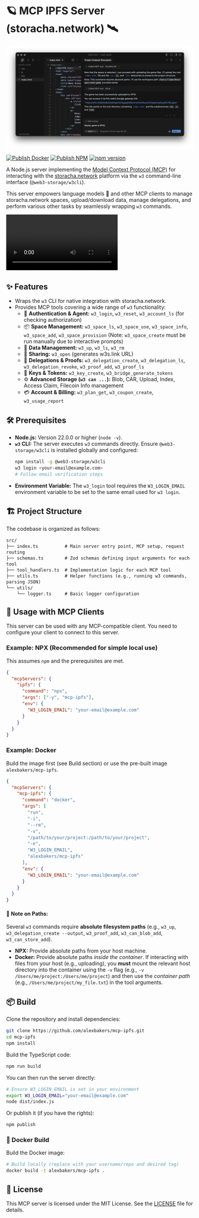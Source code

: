 # 🪐 MCP IPFS Server (storacha.network) 🛰️

[![Screenshot](https://raw.githubusercontent.com/alexbakers/mcp-ipfs/refs/heads/main/mcp-ipfs.png)](https://raw.githubusercontent.com/alexbakers/mcp-ipfs/refs/heads/main/mcp-ipfs.mp4)

[![Publish Docker](https://github.com/alexbakers/mcp-ipfs/actions/workflows/publish-docker.yml/badge.svg)](https://github.com/alexbakers/mcp-ipfs/actions/workflows/publish-docker.yml) [![Publish NPM](https://github.com/alexbakers/mcp-ipfs/actions/workflows/publish-npm.yml/badge.svg)](https://github.com/alexbakers/mcp-ipfs/actions/workflows/publish-npm.yml) [![npm version](https://badge.fury.io/js/mcp-ipfs.svg?v0.1.6)](https://badge.fury.io/js/mcp-ipfs)

A Node.js server implementing the [Model Context Protocol (MCP)](https://github.com/ModelContextProtocol/specification) for interacting with the [storacha.network](https://storacha.network/) platform via the `w3` command-line interface (`@web3-storage/w3cli`).

This server empowers language models 🤖 and other MCP clients to manage storacha.network spaces, upload/download data, manage delegations, and perform various other tasks by seamlessly wrapping `w3` commands.

<video src="https://raw.githubusercontent.com/alexbakers/mcp-ipfs/refs/heads/main/mcp-ipfs.mp4"></video>

## ✨ Features

- Wraps the `w3` CLI for native integration with storacha.network.
- Provides MCP tools covering a wide range of `w3` functionality:
  - 🔑 **Authentication & Agent:** `w3_login`, `w3_reset`, `w3_account_ls` (for checking authorization)
  - 📦 **Space Management:** `w3_space_ls`, `w3_space_use`, `w3_space_info`, `w3_space_add`, `w3_space_provision` (Note: `w3_space_create` must be run manually due to interactive prompts)
  - 💾 **Data Management:** `w3_up`, `w3_ls`, `w3_rm`
  - 🔗 **Sharing:** `w3_open` (generates w3s.link URL)
  - 🤝 **Delegations & Proofs:** `w3_delegation_create`, `w3_delegation_ls`, `w3_delegation_revoke`, `w3_proof_add`, `w3_proof_ls`
  - 🔐 **Keys & Tokens:** `w3_key_create`, `w3_bridge_generate_tokens`
  - ⚙️ **Advanced Storage (`w3 can ...`):** Blob, CAR, Upload, Index, Access Claim, Filecoin Info management
  - 💳 **Account & Billing:** `w3_plan_get`, `w3_coupon_create`, `w3_usage_report`

## 🛠️ Prerequisites

- **Node.js:** Version 22.0.0 or higher (`node -v`).
- **`w3` CLI:** The server executes `w3` commands directly. Ensure `@web3-storage/w3cli` is installed globally and configured:
  ```bash
  npm install -g @web3-storage/w3cli
  w3 login <your-email@example.com>
  # Follow email verification steps
  ```
- **Environment Variable:** The `w3_login` tool requires the `W3_LOGIN_EMAIL` environment variable to be set to the same email used for `w3 login`.

## 🏗️ Project Structure

The codebase is organized as follows:

```
src/
├── index.ts          # Main server entry point, MCP setup, request routing
├── schemas.ts        # Zod schemas defining input arguments for each tool
├── tool_handlers.ts  # Implementation logic for each MCP tool
├── utils.ts          # Helper functions (e.g., running w3 commands, parsing JSON)
└── utils/
    └── logger.ts     # Basic logger configuration
```

## 🚀 Usage with MCP Clients

This server can be used with any MCP-compatible client. You need to configure your client to connect to this server.

### Example: NPX (Recommended for simple local use)

This assumes `npm` and the prerequisites are met.

```json
{
  "mcpServers": {
    "ipfs": {
      "command": "npx",
      "args": ["-y", "mcp-ipfs"],
      "env": {
        "W3_LOGIN_EMAIL": "your-email@example.com"
      }
    }
  }
}
```

### Example: Docker

Build the image first (see Build section) or use the pre-built image `alexbakers/mcp-ipfs`.

```json
{
  "mcpServers": {
    "mcp-ipfs": {
      "command": "docker",
      "args": [
        "run",
        "-i",
        "--rm",
        "-v",
        "/path/to/your/project:/path/to/your/project",
        "-e",
        "W3_LOGIN_EMAIL",
        "alexbakers/mcp-ipfs"
      ],
      "env": {
        "W3_LOGIN_EMAIL": "your-email@example.com"
      }
    }
  }
}
```

#### 📝 Note on Paths:

Several `w3` commands require **absolute filesystem paths** (e.g., `w3_up`, `w3_delegation_create --output`, `w3_proof_add`, `w3_can_blob_add`, `w3_can_store_add`).

- **NPX:** Provide absolute paths from your host machine.
- **Docker:** Provide absolute paths _inside the container_. If interacting with files from your host (e.g., uploading), you **must** mount the relevant host directory into the container using the `-v` flag (e.g., `-v /Users/me/project:/Users/me/project`) and then use the _container path_ (e.g., `/Users/me/project/my_file.txt`) in the tool arguments.

## 📦 Build

Clone the repository and install dependencies:

```bash
git clone https://github.com/alexbakers/mcp-ipfs.git
cd mcp-ipfs
npm install
```

Build the TypeScript code:

```bash
npm run build
```

You can then run the server directly:

```bash
# Ensure W3_LOGIN_EMAIL is set in your environment
export W3_LOGIN_EMAIL="your-email@example.com"
node dist/index.js
```

Or publish it (if you have the rights):

```bash
npm publish
```

### 🐳 Docker Build

Build the Docker image:

```bash
# Build locally (replace with your username/repo and desired tag)
docker build -t alexbakers/mcp-ipfs .
```

## 📜 License

This MCP server is licensed under the MIT License. See the [LICENSE](LICENSE) file for details.
